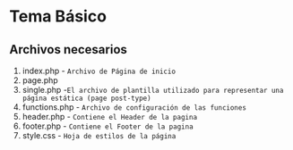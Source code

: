 # Tema Básico

## Archivos necesarios

1. index.php - `Archivo de Página de inicio`
2. page.php
3. single.php -`El archivo de plantilla utilizado para representar una página estática (page post-type)`
4. functions.php - `Archivo de configuración de las funciones`
5. header.php - `Contiene el Header de la pagina`
6. footer.php - `Contiene el Footer de la pagina`
7. style.css - `Hoja de estilos de la página`
